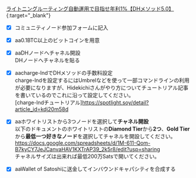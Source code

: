[ライトニングルーティング自動運用で目指せ年利1%【DHメソッド5.0】](https://spotlight.soy/detail?article_id=7fxyt008x){:target="_blank"}  

- [x] コミュニティノード参加フォームに記入  
- [x] aa0.1BTC以上のビットコインを用意  
- [x] aaDHノードへチャネル開設  
  DHノードへチャネルを貼る
- [x] aacharge-lndでDHメソッドの手数料設定  
  charge-lndを設定するにはUmbrelなどを使って一部コマンドラインの利用が必要になりますが、Hidekichiさんがやり方についてチュートリアル記事を書いているのでこれに沿って設定してください。  
  [charge-lndチュートリアル]https://spotlight.soy/detail?article_id=kdj20m58d  
- [x] aaホワイトリストから3つノードを選択して**チャネル開設**  
  以下のドキュメントのホワイトリストの**Diamond Tier**から**2つ**、**Gold Tier**から**最低一つ好きなノード**を選択してチャネルを開設してください。  
  https://docs.google.com/spreadsheets/d/1M-611-Qom-B7kyCY7JeJCanvaHAV1KXTrAP39_2k5r8/edit?usp=sharing  
  チャネルサイズは出来れば最低200万Satsで開いてください。  
- [x] aaWallet of Satoshiに送金してインバウンドキャパシティを合成する





